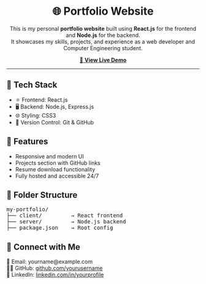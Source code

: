 <h1 align="center">🌐 Portfolio Website</h1>

<p align="center">
  This is my personal <strong>portfolio website</strong> built using <strong>React.js</strong> for the frontend and <strong>Node.js</strong> for the backend. <br />
  It showcases my skills, projects, and experience as a web developer and Computer Engineering student.
</p>

<p align="center">
  <a href="https://your-deployed-link.vercel.app" target="_blank">
    🔗 <strong>View Live Demo</strong>
  </a>
</p>

<hr />

<h2>📌 Tech Stack</h2>

<ul>
  <li>⚛️ Frontend: React.js</li>
  <li>🖥️ Backend: Node.js, Express.js</li>
  <li>🌐 Styling: CSS3</li>
  <li>📁 Version Control: Git & GitHub</li>
</ul>

<h2>🚀 Features</h2>

<ul>
  <li>Responsive and modern UI</li>
  <li>Projects section with GitHub links</li>
  <li>Resume download functionality</li>
  <li>Fully hosted and accessible 24/7</li>
</ul>

<h2>📂 Folder Structure</h2>

<pre>
my-portfolio/
├── client/         → React frontend
├── server/         → Node.js backend
├── package.json    → Root config
</pre>

<h2>📎 Connect with Me</h2>

<p>
  📧 Email: yourname@example.com <br />
  🧑‍💻 GitHub: <a href="https://github.com/yourusername" target="_blank">github.com/yourusername</a> <br />
  💼 LinkedIn: <a href="https://linkedin.com/in/yourprofile" target="_blank">linkedin.com/in/yourprofile</a>
</p>
